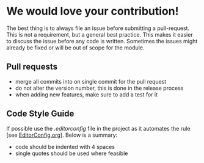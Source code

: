 # We would love your contribution!

The best thing is to always file an issue before submitting a pull-request. This is not a requirement, but a general best practice. This makes it easier to discuss the issue before any code is written. Sometimes the issues might already be fixed or will be out of scope for the module.

## Pull requests

* merge all commits into on single commit for the pull request
* do not alter the version number, this is done in the release process
* when adding new features, make sure to add a test for it

## Code Style Guide

If possible use the _.editorconfig_ file in the project as it automates the rule [see [EditorConfig.org](http://editorconfig.org/)]. Below is a summary:

* code should be indented with 4 spaces
* single quotes should be used where feasible
